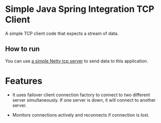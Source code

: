 # Simple Java Spring Integration TCP Client 

A simple TCP client code that expects a stream of data.

## How to run
You can use [a simple Netty tcp server](https://github.com/saumyasuhagiya/NettySimpleTCPServer.git) to send data to this application. 

# Features

- It uses failover client connection factory to connect to two different server simultaneously. 
If one server is down, it will connect to another server.

- Monitors connections actively and reconnects if connection is lost.
